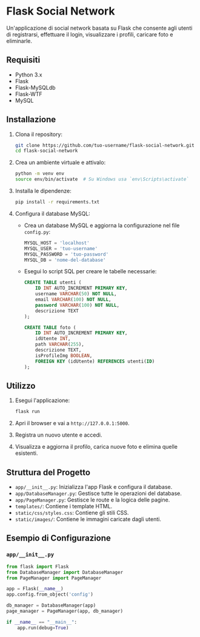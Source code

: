 # Flask Social Network

Un'applicazione di social network basata su Flask che consente agli utenti di registrarsi, effettuare il login, visualizzare i profili, caricare foto e eliminarle.

## Requisiti

- Python 3.x
- Flask
- Flask-MySQLdb
- Flask-WTF
- MySQL

## Installazione

1. Clona il repository:
    ```sh
    git clone https://github.com/tuo-username/flask-social-network.git
    cd flask-social-network
    ```

2. Crea un ambiente virtuale e attivalo:
    ```sh
    python -m venv env
    source env/bin/activate  # Su Windows usa `env\Scripts\activate`
    ```

3. Installa le dipendenze:
    ```sh
    pip install -r requirements.txt
    ```

4. Configura il database MySQL:

    - Crea un database MySQL e aggiorna la configurazione nel file `config.py`:
      ```python
      MYSQL_HOST = 'localhost'
      MYSQL_USER = 'tuo-username'
      MYSQL_PASSWORD = 'tuo-password'
      MYSQL_DB = 'nome-del-database'
      ```
    - Esegui lo script SQL per creare le tabelle necessarie:
      ```sql
      CREATE TABLE utenti (
          ID INT AUTO_INCREMENT PRIMARY KEY,
          username VARCHAR(50) NOT NULL,
          email VARCHAR(100) NOT NULL,
          password VARCHAR(100) NOT NULL,
          descrizione TEXT
      );

      CREATE TABLE foto (
          ID INT AUTO_INCREMENT PRIMARY KEY,
          idUtente INT,
          path VARCHAR(255),
          descrizione TEXT,
          isProfileImg BOOLEAN,
          FOREIGN KEY (idUtente) REFERENCES utenti(ID)
      );
      ```

## Utilizzo

1. Esegui l'applicazione:
    ```sh
    flask run
    ```

2. Apri il browser e vai a `http://127.0.0.1:5000`.

3. Registra un nuovo utente e accedi.

4. Visualizza e aggiorna il profilo, carica nuove foto e elimina quelle esistenti.

## Struttura del Progetto

- `app/__init__.py`: Inizializza l'app Flask e configura il database.
- `app/DatabaseManager.py`: Gestisce tutte le operazioni del database.
- `app/PageManager.py`: Gestisce le route e la logica delle pagine.
- `templates/`: Contiene i template HTML.
- `static/css/styles.css`: Contiene gli stili CSS.
- `static/images/`: Contiene le immagini caricate dagli utenti.

## Esempio di Configurazione

### `app/__init__.py`

```python
from flask import Flask
from DatabaseManager import DatabaseManager
from PageManager import PageManager

app = Flask(__name__)
app.config.from_object('config')

db_manager = DatabaseManager(app)
page_manager = PageManager(app, db_manager)

if __name__ == "__main__":
    app.run(debug=True)
